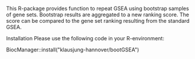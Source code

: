 This R-package provides function to repeat GSEA using bootstrap samples of gene sets. Bootstrap results are aggregated to a new ranking score. The score can be compared to the gene set ranking resulting from the standard GSEA.

Installation
Please use the following code in your R-environment:

BiocManager::install("klausjung-hannover/bootGSEA")
